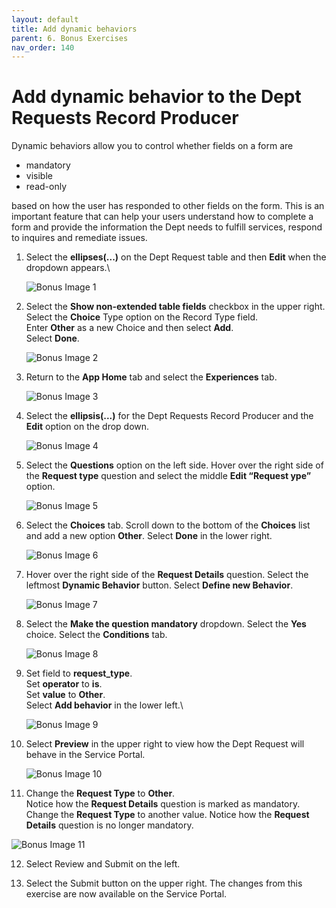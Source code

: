 ```yaml
---
layout: default
title: Add dynamic behaviors
parent: 6. Bonus Exercises
nav_order: 140
---
```


# Add dynamic behavior to the Dept Requests Record Producer

Dynamic behaviors allow you to control whether fields on a form are

- mandatory
- visible
- read-only

based on how the user has responded to other fields on the form. This is an important feature that can help your users understand how to complete a form and provide the information the Dept needs to fulfill services, respond to inquires and remediate issues.

1. Select the **ellipses(...)** on the Dept Request table and then **Edit** when the dropdown appears.\

    ![Bonus Image 1](../images/bonus_1.png)
    
2. Select the **Show non-extended table fields** checkbox in the upper right.\
    Select the **Choice** Type option on the Record Type field.\
    Enter **Other** as a new Choice and then select **Add**.\
    Select **Done**.

    ![Bonus Image 2](../images/bonus_2.png)

3. Return to the **App Home** tab and select the **Experiences** tab.

    ![Bonus Image 3](../images/bonus_3.png)

4. Select the **ellipsis(...)** for the Dept Requests Record Producer and the **Edit** option on the drop down.

    ![Bonus Image 4](../images/bonus_4.png)

5. Select the **Questions** option on the left side. Hover over the right side of the **Request type** question and select the middle **Edit “Request ype”** option.

    ![Bonus Image 5](../images/bonus_5.png)

6. Select the **Choices** tab. Scroll down to the bottom of the **Choices** list and add a new option **Other**. Select **Done** in the lower right.

    ![Bonus Image 6](../images/bonus_6.png)

7. Hover over the right side of the **Request Details** question. Select the leftmost **Dynamic Behavior** button. Select **Define new Behavior**.

    ![Bonus Image 7](../images/bonus_7.png)

8. Select the **Make the question mandatory** dropdown. Select the **Yes** choice. Select the **Conditions** tab.

    ![Bonus Image 8](../images/bonus_8.png)

9. Set field to **request_type**. \
    Set **operator** to **is**. \
    Set **value** to **Other**. \
    Select **Add behavior** in the lower left.\

    ![Bonus Image 9](../images/bonus_9.png)

10. Select **Preview** in the upper right to view how the Dept Request will behave in the Service Portal.

    ![Bonus Image 10](../images/bonus_10.png)

11. Change the **Request Type** to **Other**.\
    Notice how the **Request Details** question is marked as mandatory.
    Change the **Request Type** to another value.
    Notice how the **Request Details** question is no longer mandatory.

   ![Bonus Image 11](../images/bonus_11.png)

12. Select Review and Submit on the left.

13. Select the Submit button on the upper right. The changes from this exercise are now available on the Service
Portal.

